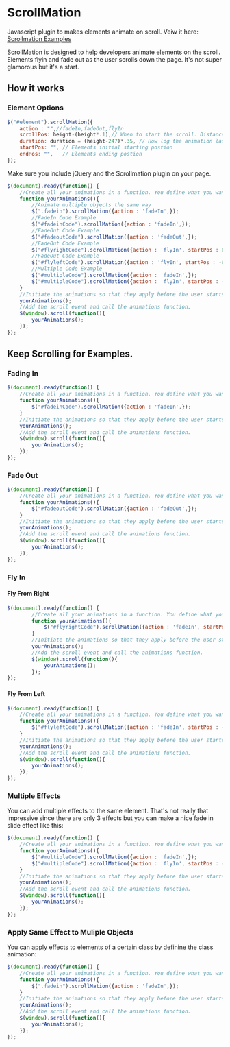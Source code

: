 ScrollMation
============

Javascript plugin to makes elements animate on scroll. Veiw it here: [Scrollmation Examples](https://dwayneparton.github.io/jquery.scrollmation.js/)

ScrollMation is designed to help developers animate elements on the scroll. Elements flyin and fade out as the user scrolls down the page. It's not super glamorous but it's a start.

## How it works
	
### Element Options

```javascript
$("#element").scrollMation({
	action : "",//fadeIn,fadeOut,flyIn
	scrollPos: height-(height*.1),// When to start the scroll. Distance from the top of screen.
	duration: duration = (height-247)*.35, // How log the animation lasts. This is a number of scrolled pixels.
	startPos: "", // Elements initial starting postion
	endPos: "",   // Elements ending postion
});
```

Make sure you include jQuery and the Scrollmation plugin on your page.

```javascript
$(document).ready(function() {
	//Create all your animations in a function. You define what you want to animate and how.
	function yourAnimations(){
		//Animate multiple objects the same way
		$(".fadein").scrollMation({action : 'fadeIn',});
		//FadeIn Code Example
		$("#fadeinCode").scrollMation({action : 'fadeIn',});
		//FadeOut Code Example
		$("#fadeoutCode").scrollMation({action : 'fadeOut',});
		//FadeOut Code Example
		$("#flyrightCode").scrollMation({action : 'flyIn', startPos : 600, endPos: 0,});
		//FadeOut Code Example
		$("#flyleftCode").scrollMation({action : 'flyIn', startPos : -600, endPos: 0,});
		//Multiple Code Example
		$("#multipleCode").scrollMation({action : 'fadeIn',});
		$("#multipleCode").scrollMation({action : 'flyIn', startPos : -600, endPos: 0,});
	}
	//Initiate the animations so that they apply before the user starts scrolling.
	yourAnimations();
	//Add the scroll event and call the animations function.
	$(window).scroll(function(){
		yourAnimations();
	});
});
```

## Keep Scrolling for Examples.

### Fading In

```javascript
$(document).ready(function() {
	//Create all your animations in a function. You define what you want to animate and how.
	function yourAnimations(){
		$("#fadeinCode").scrollMation({action : 'fadeIn',});
	}
	//Initiate the animations so that they apply before the user starts scrolling.
	yourAnimations();
	//Add the scroll event and call the animations function.
	$(window).scroll(function(){
		yourAnimations();
	});
});
```

### Fade Out

```javascript
$(document).ready(function() {
	//Create all your animations in a function. You define what you want to animate and how.
	function yourAnimations(){
		$("#fadeoutCode").scrollMation({action : 'fadeOut',});
	}
	//Initiate the animations so that they apply before the user starts scrolling.
	yourAnimations();
	//Add the scroll event and call the animations function.
	$(window).scroll(function(){
		yourAnimations();
	});
});
```

### Fly In

#### Fly From Right

```javascript
$(document).ready(function() {
		//Create all your animations in a function. You define what you want to animate and how.
		function yourAnimations(){
			$("#flyrightCode").scrollMation({action : 'fadeIn', startPos : -600, endPos: 0,});
		}
		//Initiate the animations so that they apply before the user starts scrolling.
		yourAnimations();
		//Add the scroll event and call the animations function.
		$(window).scroll(function(){
			yourAnimations();
		});
});
```
#### Fly From Left

```javascript
$(document).ready(function() {
	//Create all your animations in a function. You define what you want to animate and how.
	function yourAnimations(){
		$("#flyleftCode").scrollMation({action : 'fadeIn', startPos : -600, endPos: 0,});
	}
	//Initiate the animations so that they apply before the user starts scrolling.
	yourAnimations();
	//Add the scroll event and call the animations function.
	$(window).scroll(function(){
		yourAnimations();
	});
});
```
### Multiple Effects

You can add multiple effects to the same element. That's not really that impressive since there are only 3 effects but you can make a nice fade in slide effect like this:

```javascript
$(document).ready(function() {
	//Create all your animations in a function. You define what you want to animate and how.
	function yourAnimations(){
		$("#multipleCode").scrollMation({action : 'fadeIn',});
		$("#multipleCode").scrollMation({action : 'flyIn', startPos : -600, endPos: 0,});
	}
	//Initiate the animations so that they apply before the user starts scrolling.
	yourAnimations();
	//Add the scroll event and call the animations function.
	$(window).scroll(function(){
		yourAnimations();
	});
});
```

### Apply Same Effect to Muliple Objects

You can apply effects to elements of a certain class by definine the class animation:

```javascript
$(document).ready(function() {
	//Create all your animations in a function. You define what you want to animate and how.
	function yourAnimations(){
		$(".fadein").scrollMation({action : 'fadeIn',});
	}
	//Initiate the animations so that they apply before the user starts scrolling.
	yourAnimations();
	//Add the scroll event and call the animations function.
	$(window).scroll(function(){
		yourAnimations();
	});
});
```